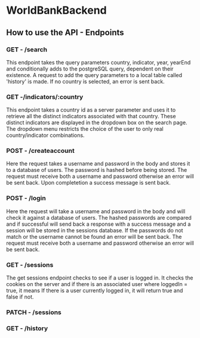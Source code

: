 # WorldBankBackend

## How to use the API - Endpoints

### GET - /search

This endpoint takes the query parameters country, indicator, year, yearEnd and conditionally adds to the postgreSQL query, dependent on their existence. A request to add the query parameters to a local table called 'history' is made. If no country is selected, an error is sent back.

### GET -/indicators/:country

This endpoint takes a country id as a server parameter and uses it to retrieve all the distinct indicators associated with that country. These distinct indicators are displayed in the dropdown box on the search page. The dropdown menu restricts the choice of the user to only real country/indicator combinations.

### POST - /createaccount

Here the request takes a username and password in the body and stores it to a database of users. The password is hashed before being stored. The request must receive both a username and password otherwise an error will be sent back. Upon completetion a success message is sent back.

### POST - /login

Here the request will take a username and password in the body and will check it against a database of users. The hashed passwords are compared and if successful will send back a response with a success message and a session will be stored in the sessions database. If the passwords do not match or the username cannot be found an error will be sent back. The request must receive both a username and password otherwise an error will be sent back.

### GET - /sessions

The get sessions endpoint checks to see if a user is logged in. It checks the cookies on the server and if there is an associated user where loggedIn = true, it means If there is a user currently logged in, it will return true and false if not.

### PATCH - /sessions

### GET - /history
